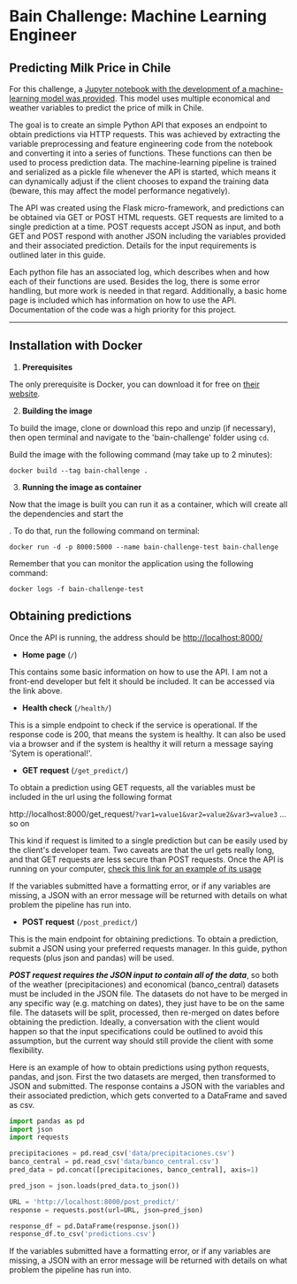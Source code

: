 # Bain Challenge: Machine Learning Engineer
## Predicting Milk Price in Chile 

For this challenge, a [Jupyter notebook with the development of a machine-learning model was provided](https://github.com/SpikeLab-CL/ml-engineer-challenge). This model uses multiple economical and weather variables to predict the price of milk in Chile. 

The goal is to create an simple Python API that exposes an endpoint to obtain predictions via  HTTP requests. This was achieved by extracting the variable preprocessing and feature engineering code from the notebook and converting it into a series of functions. These functions can then be used to process prediction data. The machine-learning pipeline is trained and serialized as a pickle file whenever the API is started, which means it can dynamically adjust if the client chooses to expand the training data (beware, this may affect the model performance negatively).

The API was created using the Flask micro-framework, and predictions can be obtained via GET or POST HTML requests. GET requests are limited to a single prediction at a time. POST requests accept JSON as input, and both GET and POST respond with another JSON including the variables provided and their associated prediction. Details for the input requirements is outlined later in this guide.

Each python file has an associated log, which describes when and how each of their functions are used. Besides the log, there is some error handling, but more work is needed in that regard. Additionally, a basic home page is included which has information on how to use the API. Documentation of the code was a high priority for this project.

***

## Installation with Docker
 1. **Prerequisites**

The only prerequisite is Docker, you can download it for free on [their website](https://www.docker.com).

 2.  **Building the image**

To build the image, clone or download this repo and unzip (if necessary), then open terminal and navigate to the 'bain-challenge' folder using `cd`.

Build the image with the following command (may take up to 2 minutes):

`docker build --tag bain-challenge .`

3. **Running the image as container**

Now that the image is built you can run it as a container, which will create all the dependencies and start the 

. To do that, run the following command on terminal:

`docker run -d -p 8000:5000 --name bain-challenge-test bain-challenge`

Remember that you can monitor the application using the following command:

`docker logs -f bain-challenge-test`

## Obtaining predictions
Once the API is running, the address should be [http://localhost:8000/](http://localhost:8000/)
* **Home page** (`/`)

This contains some basic information on how to use the API. I am not a front-end developer but felt it should be included. It can be accessed via the link above.

* **Health check** (`/health/`)

This is a simple endpoint to check if the service is operational. If the response code is 200, that means the system is healthy. It can also be used via a browser and if the system is healthy it will return a message saying 'Sytem is operational!'.

* **GET request** (`/get_predict/`)

To obtain a prediction using GET requests, all the variables must be included in the url using the following format

http://localhost:8000/get_request/`?var1=value1&var2=value2&var3=value3` ... so on

This kind if request is limited to a single prediction but can be easily used by the client's developer team. Two caveats are that the url gets really long, and that GET requests are less secure than POST requests. Once the API is running on your computer, [check this link for an example of its usage](http://localhost:8000/get_predict/?date=2016-09-01&Coquimbo=0.0&Valparaiso=0.0358603897069085&Metropolitana_de_Santiago=1.06697986523102&Libertador_Gral__Bernardo_O_Higgins=3.09096124396306&Maule=18.7369966790725&Biobio=45.6468018902109&La_Araucania=74.4993070194218&Los_Rios=119.11441859164&Periodo=2016-09-01&Imacec_empalmado=101.421.423&Imacec_produccion_de_bienes=925.256.728&Imacec_minero=970.200.728&Imacec_industria=94.362.066&Imacec_resto_de_bienes=877.740.435&Imacec_comercio=965.660.644&Imacec_servicios=107.875.178&Imacec_a_costo_de_factores=100.964.252&Imacec_no_minero=10.191.375&PIB_Agropecuario_silvicola=178.797.615&PIB_Pesca=342.580.723&PIB_Mineria=122.437.133&PIB_Mineria_del_cobre=10.851.499&PIB_Otras_actividades_mineras=140.700.266&PIB_Industria_Manufacturera=120.513.577&PIB_Alimentos=296.788.403&PIB_Bebidas_y_tabaco=152.565.286&PIB_Textil=292.274.656&PIB_Maderas_y_muebles=69.059.951&PIB_Celulosa=98.786.742&PIB_Refinacion_de_petroleo=950.226.102&PIB_Quimica=189.741.256&PIB_Minerales_no_metalicos_y_metalica_basica=724.921.833&PIB_Productos_metalicos=205.288.522&PIB_Electricidad=311.474.945&PIB_Construccion=734.734.113&PIB_Comercio=100.716.927&PIB_Restaurantes_y_hoteles=23.782.948&PIB_Transporte=604.998.911&PIB_Comunicaciones=39.756.745&PIB_Servicios_financieros=629.657.787&PIB_Servicios_empresariales=118.878.478&PIB_Servicios_de_vivienda=88.551.452&PIB_Servicios_personales=141.309.491&PIB_Administracion_publica=575.846.354&PIB_a_costo_de_factores=106.169.997&Impuesto_al_valor_agregado=967.771.147&Derechos_de_Importacion=662.808.578&PIB=116.530.017&Precio_de_la_gasolina_en_EEUU_dolaresm3=36.766.072&Precio_de_la_onza_troy_de_oro_dolaresoz=1326.51&Precio_de_la_onza_troy_de_plata_dolaresoz=193.171&Precio_del_cobre_refinado_BML_dolareslibra=213.516.284&Precio_del_diesel_centavos_de_dolargalon=139.84&Precio_del_gas_natural_dolaresmillon_de_unidades_termicas_britanicas=2.9689&Precio_del_petroleo_Brent_dolaresbarril=46.19&Precio_del_kerosene_dolaresm3=3.331.562&Precio_del_petroleo_WTI_dolaresbarril=45.2&Precio_del_propano_centavos_de_dolargalon_DTN=49.804&Tipo_de_cambio_del_dolar_observado_diario=668.632.381&Ocupados=837.838.138&Ocupacion_en_Agricultura_INE=632.257.018&Ocupacion_en_Explotacion_de_minas_y_canteras_INE=200.039.869&Ocupacion_en_Industrias_manufactureras_INE=921.206.282&Ocupacion_en_Suministro_de_electricidad_INE=425.622.028&Ocupacion_en_Actividades_de_servicios_administrativos_y_de_apoyo_INE=220.891.154&Ocupacion_en_Actividades_profesionales_INE=294.301.769&Ocupacion_en_Actividades_inmobiliarias_INE=792.124.762&Ocupacion_en_Actividades_financieras_y_de_seguros_INE=160.525.842&Ocupacion_en_Informacion_y_comunicaciones_INE=151.141.074&Ocupacion_en_Transporte_y_almacenamiento_INE=549.378.623&Ocupacion_en_Actividades_de_alojamiento_y_de_servicio_de_comidas_INE=377.935.684&Ocupacion_en_Construccion_INE=750.005.699&Ocupacion_en_Comercio_INE=162.151.515&Ocupacion_en_Suministro_de_agua_evacuacion_de_aguas_residuales_INE=483.566.473&Ocupacion_en_Administracion_publica_y_defensa_INE=441.176.553&Ocupacion_en_Enseanza_INE=731.519.771&Ocupacion_en_Actividades_de_atencion_de_la_salud_humana_y_de_asistencia_social_INE=455.114.233&Ocupacion_en_Actividades_artisticas_INE=107.299.657&Ocupacion_en_Otras_actividades_de_servicios_INE=229.643.139&Ocupacion_en_Actividades_de_los_hogares_como_empleadores_INE=36.385.222&Ocupacion_en_Actividades_de_organizaciones_y_organos_extraterritoriales_INE=44.630.936&No_sabe__No_responde_Miles_de_personas=nan&Tipo_de_cambio_nominal_multilateral___TCM=11.030.619&Indice_de_tipo_de_cambio_real___TCR_promedio_1986_100=942.942.416&Indice_de_produccion_industrial=978.319.404&Indice_de_produccion_industrial__mineria=969.847.105&Indice_de_produccion_industrial_electricidad__gas_y_agua=985.785.658&Indice_de_produccion_industrial__manufacturera=98.496.455&Generacion_de_energia_electrica_CDEC_GWh=584.741.823&Indice_de_ventas_comercio_real_IVCM=102.585.502&Indice_de_ventas_comercio_real_no_durables_IVCM=100.746.059&Indice_de_ventas_comercio_real_durables_IVCM=110.349.817&Ventas_autos_nuevos=32377.0&)

If the variables submitted have a formatting error, or if any variables are missing, a JSON with an error message will be returned with details on what problem the pipeline has run into.

* **POST request** (`/post_predict/`)

This is the main endpoint for obtaining predictions. To obtain a prediction, submit a JSON using your preferred requests manager. In this guide, python requests (plus json and pandas) will be used.

***POST request requires the JSON input to contain all of the data***, so both of the weather (precipitaciones) and economical (banco_central) datasets must be included in the JSON file. The datasets do not have to be merged in any specific way (e.g. matching on dates), they just have to be on the same file. The datasets will be split, processed, then re-merged on dates before obtaining the prediction. Ideally, a conversation with the client would happen so that the input specifications could be outlined to avoid this assumption, but the current way should still provide the client with some flexibility.

Here is an example of how to obtain predictions using python requests, pandas, and json. First the two datasets are merged, then transformed to JSON and submitted. The response contains a JSON with the variables and their associated prediction, which gets converted to a DataFrame and saved as csv.

```python
import pandas as pd
import json
import requests

precipitaciones = pd.read_csv('data/precipitaciones.csv')
banco_central = pd.read_csv('data/banco_central.csv')
pred_data = pd.concat([precipitaciones, banco_central], axis=1)

pred_json = json.loads(pred_data.to_json())

URL = 'http://localhost:8000/post_predict/'
response = requests.post(url=URL, json=pred_json)

response_df = pd.DataFrame(response.json())
response_df.to_csv('predictions.csv')
```

If the variables submitted have a formatting error, or if any variables are missing, a JSON with an error message will be returned with details on what problem the pipeline has run into.
